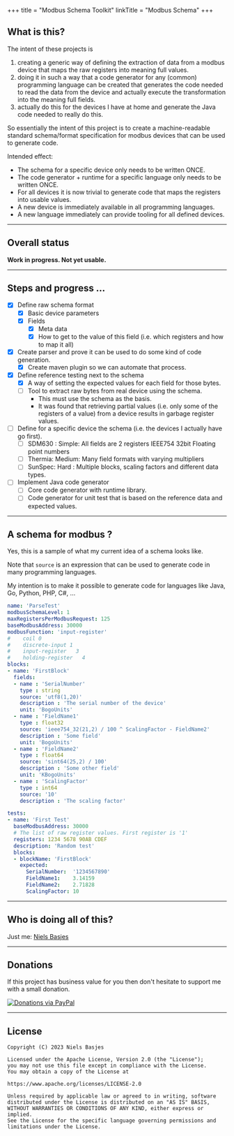 +++
title = "Modbus Schema Toolkit"
linkTitle = "Modbus Schema"
+++

## What is this?
The intent of these projects is
1. creating a generic way of defining the extraction of data from a modbus device that maps the raw registers into meaning full values.
2. doing it in such a way that a code generator for any (common) programming language can be created that generates the code needed to read the data from the device and actually execute the transformation into the meaning full fields.
3. actually do this for the devices I have at home and generate the Java code needed to really do this.

So essentially the intent of this project is to create a machine-readable standard schema/format specification for modbus devices that can be used to generate code.

Intended effect:
- The schema for a specific device only needs to be written ONCE.
- The code generator + runtime for a specific language only needs to be written ONCE.
- For all devices it is now trivial to generate code that maps the registers into usable values.
- A new device is immediately available in all programming languages.
- A new language immediately can provide tooling for all defined devices.

---

## Overall status
**Work in progress. Not yet usable.**

---

## Steps and progress ...
- [x] Define raw schema format
  - [x] Basic device parameters
  - [x] Fields
    - [x] Meta data
    - [x] How to get to the value of this field (i.e. which registers and how to map it all)
- [x] Create parser and prove it can be used to do some kind of code generation.
  - [x] Create maven plugin so we can automate that process.
- [x] Define reference testing next to the schema
  - [x] A way of setting the expected values for each field for those bytes.
  - [ ] Tool to extract raw bytes from real device using the schema.
    - This must use the schema as the basis.
    - It was found that retrieving partial values (i.e. only some of the registers of a value) from a device results in garbage register values.
- [ ] Define for a specific device the schema (i.e. the devices I actually have go first).
  - [ ] SDM630 : Simple: All fields are 2 registers IEEE754 32bit Floating point numbers
  - [ ] Thermia: Medium: Many field formats with varying multipliers
  - [ ] SunSpec: Hard  : Multiple blocks, scaling factors and different data types.
- [ ] Implement Java code generator
  - [ ] Core code generator with runtime library.
  - [ ] Code generator for unit test that is based on the reference data and expected values.

---

## A schema for modbus ?
Yes, this is a sample of what my current idea of a schema looks like.

Note that `source` is an expression that can be used to generate code in many programming languages.

My intention is to make it possible to generate code for languages like Java, Go, Python, PHP, C#, ... 

```yaml
name: 'ParseTest'
modbusSchemaLevel: 1
maxRegistersPerModbusRequest: 125
baseModbusAddress: 30000
modbusFunction: 'input-register'
#    coil 0
#    discrete-input 1
#    input-register   3
#    holding-register   4
blocks:
- name: 'FirstBlock'
  fields:
  - name : 'SerialNumber'
    type : string
    source: 'utf8(1,20)'
    description : 'The serial number of the device'
    unit: 'BogoUnits'
  - name : 'FieldName1'
    type : float32
    source: 'ieee754_32(21,2) / 100 ^ ScalingFactor - FieldName2'
    description : 'Some field'
    unit: 'BogoUnits'
  - name : 'FieldName2'
    type : float64
    source: 'sint64(25,2) / 100'
    description : 'Some other field'
    unit: 'KBogoUnits'
  - name : 'ScalingFactor'
    type : int64
    source: '10'
    description : 'The scaling factor'

tests:
- name: 'First Test'
  baseModbusAddress: 30000
  # The list of raw register values. First register is '1'
  registers: 1234 5678 90AB CDEF
  description: 'Random test'
  blocks:
  - blockName: 'FirstBlock'
    expected:
      SerialNumber:  '1234567890'
      FieldName1:    3.14159
      FieldName2:    2.71828
      ScalingFactor: 10

```

---

## Who is doing all of this?
Just me: [Niels Basjes](https://github.com/nielsbasjes)

---

## Donations
If this project has business value for you then don't hesitate to support me with a small donation.

[![Donations via PayPal](https://img.shields.io/badge/Donations-via%20Paypal-blue.svg)](https://www.paypal.me/nielsbasjes)

---

## License

    Copyright (C) 2023 Niels Basjes

    Licensed under the Apache License, Version 2.0 (the "License");
    you may not use this file except in compliance with the License.
    You may obtain a copy of the License at

    https://www.apache.org/licenses/LICENSE-2.0

    Unless required by applicable law or agreed to in writing, software
    distributed under the License is distributed on an "AS IS" BASIS,
    WITHOUT WARRANTIES OR CONDITIONS OF ANY KIND, either express or implied.
    See the License for the specific language governing permissions and
    limitations under the License.

